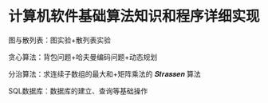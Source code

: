 # 计算机软件基础算法知识和程序详细实现  
  
图与散列表：图实验+散列表实验  
  
贪心算法：背包问题+哈夫曼编码问题+动态规划  
  
分治算法：求连续子数组的最大和+矩阵乘法的 𝑺𝒕𝒓𝒂𝒔𝒔𝒆𝒏 算法  
  
SQL数据库：数据库的建立、查询等基础操作  
